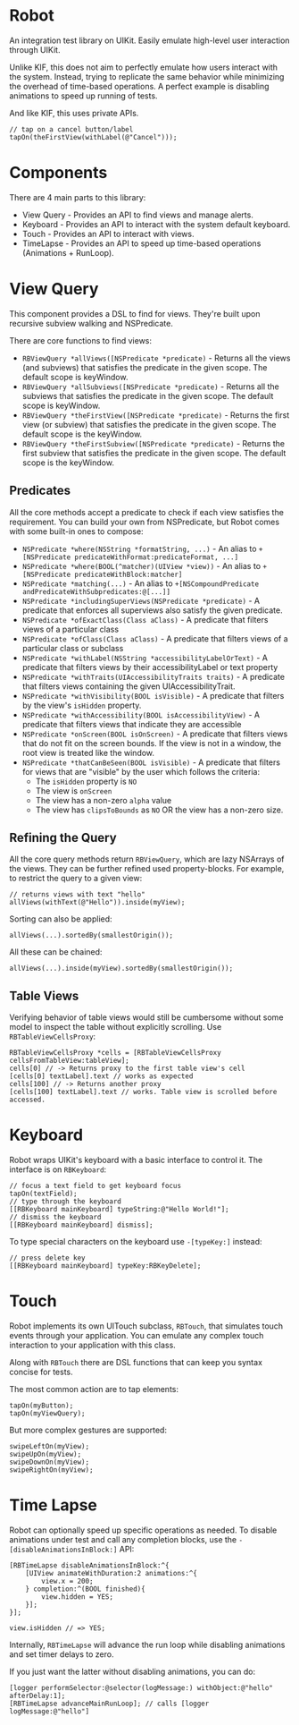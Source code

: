 Robot
=====

An integration test library on UIKit. Easily emulate high-level user interaction
through UIKit.

Unlike KIF, this does not aim to perfectly emulate how users interact with
the system. Instead, trying to replicate the same behavior while minimizing
the overhead of time-based operations. A perfect example is disabling animations
to speed up running of tests.

And like KIF, this uses private APIs.

```
// tap on a cancel button/label
tapOn(theFirstView(withLabel(@"Cancel")));
```

Components
==========

There are 4 main parts to this library:

 - View Query - Provides an API to find views and manage alerts.
 - Keyboard - Provides an API to interact with the system default keyboard.
 - Touch - Provides an API to interact with views.
 - TimeLapse - Provides an API to speed up time-based operations (Animations + RunLoop).

View Query
==========

This component provides a DSL to find for views. They're built upon recursive
subview walking and NSPredicate.

There are core functions to find views:

- ``RBViewQuery *allViews([NSPredicate *predicate)`` - Returns all the views (and subviews) that satisfies the predicate in the given scope. The default scope is keyWindow.
- ``RBViewQuery *allSubviews([NSPredicate *predicate)`` - Returns all the subviews that satisfies the predicate in the given scope. The default scope is keyWindow.
- ``RBViewQuery *theFirstView([NSPredicate *predicate)`` - Returns the first view (or subview) that satisfies the predicate in the given scope. The default scope is the keyWindow.
- ``RBViewQuery *theFirstSubview([NSPredicate *predicate)`` - Returns the first subview that satisfies the predicate in the given scope. The default scope is the keyWindow.

Predicates
----------

All the core methods accept a predicate to check if each view satisfies
the requirement. You can build your own from NSPredicate, but Robot comes
with some built-in ones to compose:

- ``NSPredicate *where(NSString *formatString, ...)`` - An alias to ``+[NSPredicate predicateWithFormat:predicateFormat, ...]``
- ``NSPredicate *where(BOOL(^matcher)(UIView *view))`` - An alias to ``+[NSPredicate predicateWithBlock:matcher]``
- ``NSPredicate *matching(...)`` - An alias to ``+[NSCompoundPredicate andPredicateWithSubpredicates:@[...]]``
- ``NSPredicate *includingSuperViews(NSPredicate *predicate)`` - A predicate that enforces all superviews also satisfy the given predicate.
- ``NSPredicate *ofExactClass(Class aClass)`` - A predicate that filters views of a particular class
- ``NSPredicate *ofClass(Class aClass)`` - A predicate that filters views of a particular class or subclass
- ``NSPredicate *withLabel(NSString *accessibilityLabelOrText)`` - A predicate that filters views by their accessibilityLabel or text property
- ``NSPredicate *withTraits(UIAccessibilityTraits traits)`` - A predicate that filters views containing the given UIAccessibilityTrait.
- ``NSPredicate *withVisibility(BOOL isVisible)`` - A predicate that filters by the view's ``isHidden`` property.
- ``NSPredicate *withAccessibility(BOOL isAccessibilityView)`` - A predicate that filters views that indicate they are accessible
- ``NSPredicate *onScreen(BOOL isOnScreen)`` - A predicate that filters views that do not fit on the screen bounds. If the view is not in a window, the root view is treated like the window.
- ``NSPredicate *thatCanBeSeen(BOOL isVisible)`` - A predicate that filters for views that are "visible" by the user which follows the criteria:
    - The ``isHidden`` property is ``NO``
    - The view is ``onScreen``
    - The view has a non-zero ``alpha`` value
    - The view has ``clipsToBounds`` as ``NO`` OR the view has a non-zero size.

Refining the Query
------------------

All the core query methods return `RBViewQuery`, which are lazy NSArrays of the views.
They can be further refined used property-blocks. For example, to restrict the query
to a given view:

```
// returns views with text "hello"
allViews(withText(@"Hello")).inside(myView);
```

Sorting can also be applied:

```
allViews(...).sortedBy(smallestOrigin());
```

All these can be chained:

```
allViews(...).inside(myView).sortedBy(smallestOrigin());
```

Table Views
-----------

Verifying behavior of table views would still be cumbersome without some model to inspect
the table without explicitly scrolling. Use ``RBTableViewCellsProxy``:

```
RBTableViewCellsProxy *cells = [RBTableViewCellsProxy cellsFromTableView:tableView];
cells[0] // -> Returns proxy to the first table view's cell
[cells[0] textLabel].text // works as expected
cells[100] // -> Returns another proxy
[cells[100] textLabel].text // works. Table view is scrolled before accessed.
```


Keyboard
========

Robot wraps UIKit's keyboard with a basic interface to control it. The
interface is on ``RBKeyboard``:

```
// focus a text field to get keyboard focus
tapOn(textField);
// type through the keyboard
[[RBKeyboard mainKeyboard] typeString:@"Hello World!"];
// dismiss the keyboard
[[RBKeyboard mainKeyboard] dismiss];
```

To type special characters on the keyboard use ``-[typeKey:]`` instead:

```
// press delete key
[[RBKeyboard mainKeyboard] typeKey:RBKeyDelete];
```

Touch
=====

Robot implements its own UITouch subclass, ``RBTouch``, that simulates touch
events through your application. You can emulate any complex touch interaction
to your application with this class.

Along with ``RBTouch`` there are DSL functions that can keep you syntax concise for tests.

The most common action are to tap elements:

```
tapOn(myButton);
tapOn(myViewQuery);
```

But more complex gestures are supported:

```
swipeLeftOn(myView);
swipeUpOn(myView);
swipeDownOn(myView);
swipeRightOn(myView);
```

Time Lapse
==========

Robot can optionally speed up specific operations as needed. To disable animations under
test and call any completion blocks, use the ``-[disableAnimationsInBlock:]`` API:

```
[RBTimeLapse disableAnimationsInBlock:^{
    [UIView animateWithDuration:2 animations:^{
        view.x = 200;        
    } completion:^(BOOL finished){
        view.hidden = YES;
    }];
}];

view.isHidden // => YES;
```

Internally, ``RBTimeLapse`` will advance the run loop while disabling animations
and set timer delays to zero.

If you just want the latter without disabling animations, you can do:

```
[logger performSelector:@selector(logMessage:) withObject:@"hello" afterDelay:1];
[RBTimeLapse advanceMainRunLoop]; // calls [logger logMessage:@"hello"]
```
